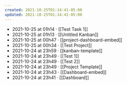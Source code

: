 ```yaml
---
created: 2021-10-25T01:14:41-05:00
updated: 2021-10-25T01:14:41-05:00
---
```

- 2021-10-25 at 01h14 · [[Test Task 1]]
- 2021-10-25 at 01h13 · [[Untitled Kanban]]
- 2021-10-25 at 00h47 · [[project-dashboard-embed]]
- 2021-10-25 at 00h34 · [[Test Project]]
- 2021-10-24 at 23h59 · [[kanban-template]]
- 2021-10-24 at 23h49 · [[Test 1]]
- 2021-10-24 at 23h49 · [[Test 2]]
- 2021-10-24 at 23h49 · [[Project Template]]
- 2021-10-24 at 23h43 · [[Dashboard-embed]]
- 2021-10-24 at 23h41 · [[Dashboard]]
